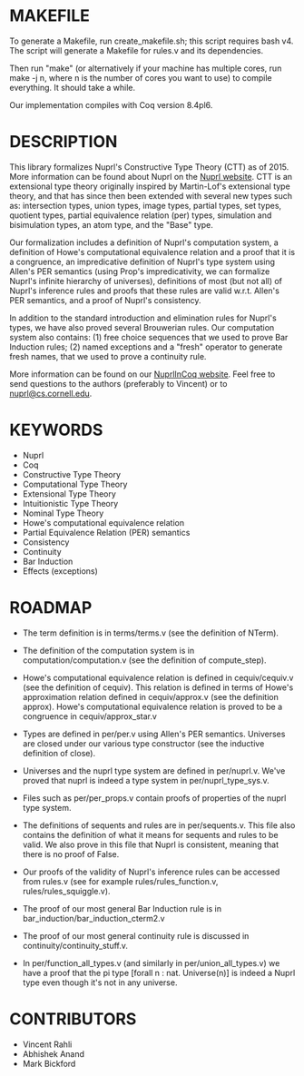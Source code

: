 MAKEFILE
========

To generate a Makefile, run create_makefile.sh; this script requires bash v4.
The script will generate a Makefile for rules.v and its dependencies.

Then run "make" (or alternatively if your machine has multiple cores,
run make -j n, where n is the number of cores you want to use) to
compile everything.  It should take a while.

Our implementation compiles with Coq version 8.4pl6.


DESCRIPTION
===========

This library formalizes Nuprl's Constructive Type Theory (CTT) as of
2015.  More information can be found about Nuprl on the [Nuprl
website](http://www.nuprl.org/).  CTT is an extensional type theory
originally inspired by Martin-Lof's extensional type theory, and that
has since then been extended with several new types such as:
intersection types, union types, image types, partial types, set
types, quotient types, partial equivalence relation (per) types,
simulation and bisimulation types, an atom type, and the "Base" type.

Our formalization includes a definition of Nuprl's computation system,
a definition of Howe's computational equivalence relation and a proof
that it is a congruence, an impredicative definition of Nuprl's type
system using Allen's PER semantics (using Prop's impredicativity, we
can formalize Nuprl's infinite hierarchy of universes), definitions of
most (but not all) of Nuprl's inference rules and proofs that these
rules are valid w.r.t. Allen's PER semantics, and a proof of Nuprl's
consistency.

In addition to the standard introduction and elimination rules for
Nuprl's types, we have also proved several Brouwerian rules.  Our
computation system also contains: (1) free choice sequences that we
used to prove Bar Induction rules; (2) named exceptions and a "fresh"
operator to generate fresh names, that we used to prove a continuity
rule.

More information can be found on our [NuprlInCoq
website](http://www.nuprl.org/html/Nuprl2Coq/).  Feel free to send
questions to the authors (preferably to Vincent) or to
nuprl@cs.cornell.edu.


KEYWORDS
========

* Nuprl
* Coq
* Constructive Type Theory
* Computational Type Theory
* Extensional Type Theory
* Intuitionistic Type Theory
* Nominal Type Theory
* Howe's computational equivalence relation
* Partial Equivalence Relation (PER) semantics
* Consistency
* Continuity
* Bar Induction
* Effects (exceptions)


ROADMAP
=======

* The term definition is in terms/terms.v (see the definition of
NTerm).

* The definition of the computation system is in
computation/computation.v (see the definition of compute_step).

* Howe's computational equivalence relation is defined in
cequiv/cequiv.v (see the definition of cequiv).  This relation is
defined in terms of Howe's approximation relation defined in
cequiv/approx.v (see the definition approx).  Howe's computational
equivalence relation is proved to be a congruence in
cequiv/approx_star.v

* Types are defined in per/per.v using Allen's PER semantics.
Universes are closed under our various type constructor (see the
inductive definition of close).

* Universes and the nuprl type system are defined in per/nuprl.v.
We've proved that nuprl is indeed a type system in
per/nuprl_type_sys.v.

* Files such as per/per_props.v contain proofs of properties of the
nuprl type system.

* The definitions of sequents and rules are in per/sequents.v.  This
file also contains the definition of what it means for sequents and
rules to be valid.  We also prove in this file that Nuprl is
consistent, meaning that there is no proof of False.

* Our proofs of the validity of Nuprl's inference rules can be
accessed from rules.v (see for example rules/rules_function.v,
rules/rules_squiggle.v).

* The proof of our most general Bar Induction rule is in
bar_induction/bar_induction_cterm2.v

* The proof of our most general continuity rule is discussed in
continuity/continuity_stuff.v.

* In per/function_all_types.v (and similarly in per/union_all_types.v)
we have a proof that the pi type [forall n : nat. Universe(n)] is
indeed a Nuprl type even though it's not in any universe.


CONTRIBUTORS
============

* Vincent Rahli
* Abhishek Anand
* Mark Bickford
